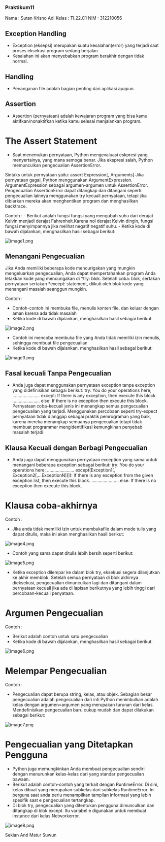 ### Praktikum11
Nama    : Sutan Krisno Adi
Kelas   : TI.22.C1
NIM     : 312210056

## Exception Handling
 - Exception (eksepsi) merupakan suatu kesalahan(error) yang terjadi saat proses eksekusi program sedang berjalan
 - Kesalahan ini akan menyebabkan program berakhir dengan tidak normal.

## Handling
 - Penanganan file adalah bagian penting dari aplikasi apapun.

## Assertion
 - Assertion (pernyataan) adalah kewajaran program yang bisa kamu aktifkan/nonaktifkan ketika kamu selesai menjalankan program.

# The Assert Statement
 - Saat menemukan pernyataan, Python mengevaluasi eskpresi yang menyertainya, yang mana semoga benar. Jika ekspresi salah, Python memunculkan pengecualian AssertionError.

Sintaks untuk pernyataan yaitu:
    assert Expression[, Arguments]
Jika pernyataan gagal, Python menggunakan ArgumentExpression. ArgumentExpression sebagai argumen-argumen untuk AssertionError. Pengecualian AssertionError dapat ditangkap dan ditangani seperti pengecualian lainnya menggunakan try kecuali pernyataan, tetapi jika dibiarkan mereka akan menghentikan program dan menghasilkan backtrace.

Contoh :
    - Berikut adalah fungsi fungsi yang mengubah suhu dari derajat Kelvin menjadi derajat Fahrenheit.Karena nol derajat Kelvin dingin, fungsi fungsi menyimpannya jika melihat negatif negatif suhu.
    - Ketika kode di bawah dijalankan, menghasilkan hasil sebagai berikut:

![image1.png](sikirinsot/lat1.png)

## Menangani Pengecualian
Jika Anda memiliki beberapa kode mencurigakan yang mungkin mengeluarkan pengecualian, Anda dapat mempertahankan program Anda letakkan kode yang mencurigakan di *try: blok. Setelah coba: blok, sertakan pernyataan sertakan *except: statement, diikuti oleh blok kode yang menangani masalah seanggun mungkin.

Contoh :
 - Contoh-contoh ini membuka file, menulis konten file, dan keluar dengan aman karena ada tidak masalah
 - Ketika kode di bawah dijalankan, menghasilkan hasil sebagai berikut:

![image2.png](sikirinsot/lat2.png)

 - Contoh ini mencoba membuka file yang Anda tidak memiliki izin menulis, sehingga membuat file pengecualian
 - Ketika kode di bawah dijalankan, menghasilkan hasil sebagai berikut:

![image3.png](sikirinsot/lat3.png)

## Fasal kecuali Tanpa Pengecualian
 - Anda juga dapat menggunakan pernyataan exception tanpa exception yang didefinisikan sebagai berikut:
    try: You do your operations here; ...................... except: If there is any exception, then execute this block. ...................... else: If there is no exception then execute this block.
Pernyataan coba-kecuali jenis ini menangkap semua pengecualian pengecualian yang terjadi. Menggunakan percobaan seperti try-expect pernyataan tidak dianggap sebagai praktik pemrograman yang baik, karena mereka menangkap semuanya pengecualian tetapi tidak membuat programmer mengidentifikasi kemungkinan penyebab masalah terjadi

## Klausa Kecuali dengan Berbagi Pengecualian
 - Anda juga dapat menggunakan pernyataan exception yang sama untuk menangani beberapa exception sebagai berikut:
    try: You do your operations here; ...................... except(Exception1[, Exception2[,...ExceptionN]]]): If there is any exception from the given exception list, then execute this block. ...................... else: If there is no exception then execute this block.

# Klausa coba-akhirnya

Contoh :
 - Jika anda tidak memiliki izin untuk membukafile dalam mode tulis yang dapat ditulis, maka ini akan menghasilkan hasil berikut:

![image4.png](sikirinsot/lat4.png)

 - Contoh yang sama dapat ditulis lebih bersih seperti berikut:

![image5.png](sikirinsot/lat5.png)

 - Ketika exception dilempar ke dalam blok try, eksekusi segera dilanjutkan ke akhir memblok. Setelah semua pernyataan di blok akhirnya dieksekusi, pengecualian dimunculkan lagi dan ditangani dalam pernyataan kecuali jika ada di lapisan berikutnya yang lebih tinggi dari percobaan-kecuali penyataan.

# Argumen Pengecualian

Contoh :
 - Berikut adalah contoh untuk satu pengecualian
 - Ketika kode di bawah dijalankan, menghasilkan hasil sebagai berikut:

![image6.png](sikirinsot/lat6.png)

# Melempar Pengecualian

Contoh :
 - Pengecualian dapat berupa string, kelas, atau objek. Sebagian besar pengecualian adalah pengecualian dari inti Python menimbulkan adalah kelas dengan argumen=argumen yang merupakan turunan dari kelas. Mendefinisikan pengecualian baru cukup mudah dan dapat dilakukan sebagai berikut:

 ![image7.png](sikirinsot/lat7.png)

# Pengecualian yang Ditetapkan Pengguna
 - Python juga memungkinkan Anda membuat pengecualian sendiri dengan menurunkan kelas-kelas dari yang standar pengecualian bawaan.
 - Berikut adalah contoh-contoh yang terkait dengan RuntimeError. Di sini, kelas dibuat yang merupakan subkelas dari subkelas RuntimeError. Ini berguna saat anda perlu menampilkan tampilan informasi yang lebih spesifik saat e pengecualian tertangkap.
 - Di blok try, pengecualian yang ditentukan pengguna dimunculkan dan ditangkap di blok except. Itu variabel e digunakan untuk membuat instance dari kelas Networkerror.

 ![image8.png](sikirinsot/lat8.png)

 Sekian And Matur Suwun